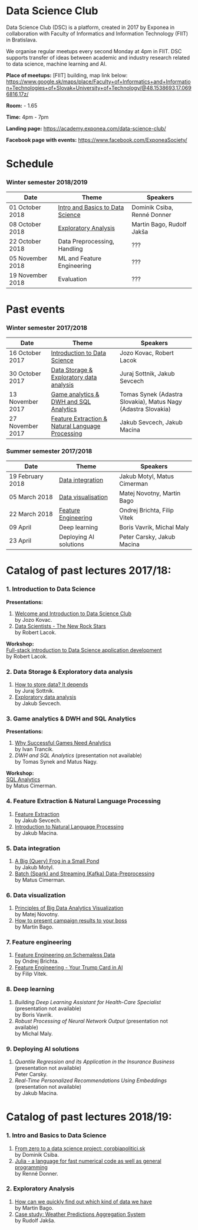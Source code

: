 # Data Science Club
Data Science Club (DSC) is a platform, created in 2017 by Exponea in collaboration with Faculty of Informatics and Information Technology (FIIT) in Bratislava.

We organise regular meetups every second Monday at 4pm in FIIT. DSC supports transfer of ideas between academic and industry research related to data science, machine learning and AI.


**Place of meetups:** [FIIT] building, map link below:   https://www.google.sk/maps/place/Faculty+of+Informatics+and+Information+Technologies+of+Slovak+University+of+Technology/@48.1538693,17.0696816,17z/

**Room:** - 1.65

**Time:** 4pm - 7pm

**Landing page:** https://academy.exponea.com/data-science-club/

**Facebook page with events:** https://www.facebook.com/ExponeaSociety/

# Schedule
### Winter semester 2018/2019
| Date          | Theme           | Speakers  |
| ------------- |---------------| ---------|
| 01 October 2018    | [Intro and Basics to Data Science](#1-intro-and-basics-to-data-science) | Dominik Csiba, Renné Donner |
| 08 October 2018   | [Exploratory Analysis](#2-exploratory-analysis) | Martin Bago, Rudolf Jakša |
| 22 October 2018     | Data Preprocessing, Handling | ??? |
| 05 November 2018    | ML and Feature Engineering | ??? |
| 19 November 2018    | Evaluation | ??? |

# Past events

### Winter semester 2017/2018
| Date          | Theme           | Speakers  |
| ------------- |---------------| ---------|
| 16 October 2017    | [Introduction to Data Science](#1-introduction-to-data-science) | Jozo Kovac, Robert Lacok |
| 30 October 2017    | [Data Storage & Exploratory data analysis](#2-data-storage--exploratory-data-analysis) | Juraj Sottnik, Jakub Sevcech |
| 13 November 2017     | [Game analytics & DWH and SQL Analytics](#3-game-analytics--dwh-and-sql-analytics) | Tomas Synek (Adastra Slovakia), Matus Nagy (Adastra Slovakia) |
| 27 November 2017    | [Feature Extraction & Natural Language Processing](#4-feature-extraction--natural-language-processing) | Jakub Sevcech, Jakub Macina |


### Summer semester 2017/2018
| Date          | Theme           | Speakers  |
| ------------- |-------------| -----|
| 19 February 2018    | [Data integration](#5-data-integration) | Jakub Motyl, Matus Cimerman |
| 05 March 2018    | [Data visualisation](#6-data-visualization) | Matej Novotny, Martin Bago |
| 22 March 2018    | [Feature Engineering](#7-feature-engineering) | Ondrej Brichta, Filip Vitek |
| 09 April    | Deep learning | Boris Vavrik, Michal Maly |
| 23 April    | Deploying AI solutions | Peter Carsky, Jakub Macina |


# Catalog of past lectures 2017/18:
### 1. Introduction to Data Science
**Presentations:**
1. [Welcome and Introduction to Data Science Club](https://www.slideshare.net/secret/dJspj1Tgnv7Dwt)  
by Jozo Kovac.
2. [Data Scientists - The New Rock Stars](https://docs.google.com/presentation/d/1LenEj02xTPRdK1J5HCcTdx3IvNvCsJANZZ7qSYoxfl0/edit?usp=sharing)  
by Robert Lacok.

**Workshop:**  
[Full-stack introduction to Data Science application development](https://github.com/exponea/data-science-club/tree/master/16.10.2017%20-%20Full-stack%20introduction%20to%20Data%20Science%20application%20development)  
by Robert Lacok.

### 2. Data Storage & Exploratory data analysis
1. [How to store data? It depends](https://docs.google.com/presentation/d/1I9g1npKzLUbDhTUSBUSuMAc71C8NLcqZI4Jb-e8LEeo/edit#slide=id.g29325b1889_0_0)  
by Juraj Sottnik.
2. [Exploratory data analysis](https://github.com/exponea/data-science-club/blob/master/30.10.2017%20-%20Data%20Storage%20and%20Exploratory%20Analysis/Explorativna_analyza.ipynb)  
by Jakub Sevcech.

### 3. Game analytics & DWH and SQL Analytics
**Presentations:**
1. [Why Successful Games Need Analytics](https://www.slideshare.net/data-science-club/why-successful-games-need-analytics)  
by Ivan Trancik.
2. _DWH and SQL Analytics_ (presentation not available)  
by Tomas Synek and Matus Nagy.

**Workshop:**  
[SQL Analytics](https://github.com/exponea/data-science-club/tree/master/13.11.2017%20-%20Data%20warehousing%20and%20SQL)  
by Matus Cimerman.

### 4. Feature Extraction & Natural Language Processing
1. [Feature Extraction](https://github.com/exponea/data-science-club/tree/master/27.11.2017%20-%20Feature%20extraction)  
by Jakub Sevcech.
2. [Introduction to Natural Language Processing](https://www.slideshare.net/dmacjam/introduction-to-natural-language-processing-85818192)  
by Jakub Macina.

### 5. Data integration
1. [A Big (Query) Frog in a Small Pond](https://www.slideshare.net/data-science-club/a-big-query-frog-in-a-small-pond-jakub-motyl-buffpanel)  
by Jakub Motyl.
2. [Batch (Spark) and Streaming (Kafka) Data-Preprocessing](https://www.slideshare.net/data-science-club/batch-spark-and-streaming-kafka-datapreprocessing)  
by Matus Cimerman.

### 6. Data visualization
1. [Principles of Big Data Analytics Visualization](https://www.slideshare.net/data-science-club/principles-of-big-data-analytics-visualization)  
by Matej Novotny.
2. [How to present campaign results to your boss](https://www.slideshare.net/data-science-club/how-to-present-campaign-results-to-your-boss)  
by Martin Bago.

### 7. Feature engineering
1. [Feature Engineering on Schemaless Data](https://docs.google.com/presentation/d/1e_E1zqnxux4AHs3Sxu04YOkB00Tqo8z8_KaFw8JUsn4/edit#slide=id.p)  
by Ondrej Brichta.
2. [Feature Engineering - Your Trump Card in AI](http://mocnedata.sk/fiit-features/)  
by Filip Vitek.

### 8. Deep learning
1. _Building Deep Learning Assistant for Health-Care Specialist_ (presentation not available)  
by Boris Vavrik.
2. _Robust Processing of Neural Network Output_ (presentation not available)  
by Michal Maly.

### 9. Deploying AI solutions
1. _Quantile Regression and its Application in the Insurance Business_ (presentation not available)  
Peter Carsky.
2. _Real-Time Personalized Recommendations Using Embeddings_ (presentation not available)  
by Jakub Macina.

# Catalog of past lectures 2018/19:
### 1. Intro and Basics to Data Science
1. [From zero to a data science project: corobiapolitici.sk](https://drive.google.com/open?id=1hhTc_wWjG27NuEbcUlsiW0ZwTBepcqGrKddKkb8EFgk)  
by Dominik Csiba.
2. [Julia - a language for fast numerical code as well as general programming](https://drive.google.com/open?id=1tg5nUGkpqkfP5GKrkTJ9gW-c5lAJSqlS)  
by Renné Donner.

### 2. Exploratory Analysis
1. [How can we quickly find out which kind of data we have](https://drive.google.com/file/d/1K62XaWMgNAfnNQh-VknphzUyYVn6RVkT)  
by Martin Bago.
2. [Case study: Weather Predictions Aggregation System](http://meteo.mdj.sk/)  
by Rudolf Jakša.

